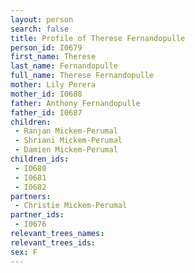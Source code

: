 ```yaml
---
layout: person
search: false
title: Profile of Therese Fernandopulle
person_id: I0679
first_name: Therese
last_name: Fernandopulle
full_name: Therese Fernandopulle
mother: Lily Perera
mother_id: I0688
father: Anthony Fernandopulle
father_id: I0687
children:
 - Ranjan Mickem-Perumal
 - Shriani Mickem-Perumal
 - Damien Mickem-Perumal
children_ids:
 - I0680
 - I0681
 - I0682
partners:
 - Christie Mickem-Perumal
partner_ids:
 - I0676
relevant_trees_names:
relevant_trees_ids:
sex: F
---
```


